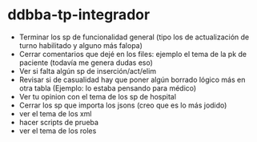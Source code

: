 # ddbba-tp-integrador

* Terminar los sp de funcionalidad general (tipo los de actualización de turno habilitado y alguno más falopa)
* Cerrar comentarios que dejé en los files: ejemplo el tema de la pk de paciente (todavía me genera dudas eso)
* Ver si falta algún sp de inserción/act/elim
* Revisar si de casualidad hay que poner algún borrado lógico más en otra tabla (Ejemplo: lo estaba pensando para médico)
* Ver tu opinion con el tema de los sp de hospital
* Cerrar los sp que importa los jsons (creo que es lo más jodido)
* ver el tema de los xml
* hacer scripts de prueba
* ver el tema de los roles
